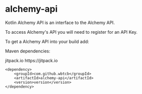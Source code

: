 # alchemy-api

Kotlin Alchemy API is an interface to the Alchemy API.

To access Alchemy's API you will need to register for an API Key.

To get a Alchemy API into your build add:

Maven dependencies:

<repositories>
		<repository>
		    <id>jitpack.io</id>
		    <url>https://jitpack.io</url>
		</repository>
	</repositories>
    
	<dependency>
	    <groupId>com.github.wbtcb</groupId>
	    <artifactId>alchemy-api</artifactId>
	    <version>version</version>
	</dependency>
